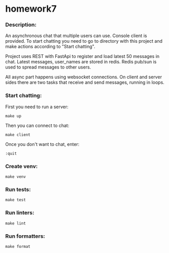# homework7

### Description:
An asynchronous chat that multiple users can use. Console client is provided. To start chatting you need to 
go to directory with this project and make actions according to "Start chatting".

Project uses REST with FastApi to register and load latest 50 messages in chat. 
Latest messages, user_names are stored in redis. Redis pub/sun is used to spread messages to other users.

All async part happens using websocket connections. 
On client and server sides there are two tasks that receive and send messages, running in loops.

### Start chatting:
First you need to run a server:
```
make up
```
Then you can connect to chat:
```
make client
```
Once you don't want to chat, enter:
```
:quit
```

### Create venv:
    make venv

### Run tests:
    make test

### Run linters:
    make lint

### Run formatters:
    make format
